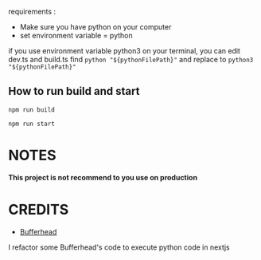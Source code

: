 requirements :
- Make sure you have python on your computer
- set environment variable = python


if you use environment variable python3 on your terminal, you can edit dev.ts and build.ts
find ``python "${pythonFilePath}"`` and replace to ``python3 "${pythonFilePath}"``

## How to run build and start
`npm run build`

`npm run start`

# NOTES

**This project is not recommend to you use on production**

# CREDITS
- [Bufferhead](https://github.com/bufferhead-code/nextjs-use-php)


I refactor some Bufferhead's code to execute python code in nextjs